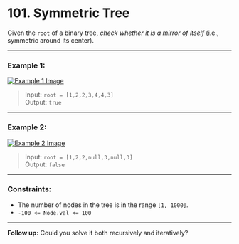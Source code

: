# 101. Symmetric Tree

Given the `root` of a binary tree, _check whether it is a mirror of itself_ (i.e., symmetric around its center).

---

### Example 1:

[![Example 1 Image](https://assets.leetcode.com/uploads/2021/02/19/symtree1.jpg)]()

> Input: `root = [1,2,2,3,4,4,3]`  
> Output: `true`

---

### Example 2:

[![Example 2 Image](https://assets.leetcode.com/uploads/2021/02/19/symtree2.jpg)]()

> Input: `root = [1,2,2,null,3,null,3]`  
> Output: `false`

---

### Constraints:

- The number of nodes in the tree is in the range `[1, 1000]`.
- `-100 <= Node.val <= 100`

---

**Follow up:** Could you solve it both recursively and iteratively?
